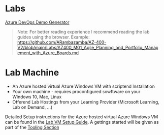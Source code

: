 # Labs

[Azure DevOps Demo Generator](https://azuredevopsdemogenerator.azurewebsites.net/)

> Note: For better reading experience I recommend reading the lab guides using the browser. Example: https://github.com/ARambazamba/AZ-400-V2/blob/main/Labs/AZ400_M01_Agile_Planning_and_Portfolio_Management_with_Azure_Boards.md

# Lab Machine

- An Azure hosted virtual Azure Windows VM with scriptend Installation
- Your own machine - requires proconfigured sowftware on your Windows 10, Mac, Linux
- Offerend Lab Hostings from your Learning Provider (Microsoft Learning, Lab on Demand, ...)

Detailed Setup instructions for the Azure hosted virtual Azure Windows VM can be found in the [Lab VM Setup Guide](./Setup/readme.md). A gettings started will be given as part of the [Tooling Section]()
